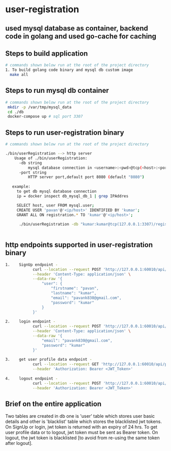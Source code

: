 # user-registration
## used mysql database as container, backend code in golang and used go-cache for caching

## Steps to build application
```bash
# commands shown below run at the root of the project directory
1. To build golang code binary and mysql db custom image
  make all
```

## Steps to run mysql db container
```bash
# commands shown below run at the root of the project directory
 mkdir -p /var/tmp/mysql_data
 cd ./db
 docker-compose up # sql port 3307
```

## Steps to run user-registration binary
```bash
# commands shown below run at the root of the project directory

./bin/userRegistration --> http server
    Usage of ./bin/userRegistration:
      -db string
          mysql database connection in <username>:<pwd>@tcp(<host>:<port>)/<db> [compulsory option]
      -port string
          HTTP server port,default port 8080 (default "8080")
   
   example:
     to get db mysql database connection
     ip = docker inspect db_mysql_db_1 | grep IPAddres 

     SELECT host, user FROM mysql.user;
     CREATE USER 'pavan'@'<ip/host>' IDENTIFIED BY 'kumar';
     GRANT ALL ON registration.* TO 'kumar'@'<ip/host>';
  
      ./bin/userRegistration -db "kumar:kumar@tcp(127.0.0.1:3307)/registration" -port "60010"
  
```
## http endpoints supported in user-registration binary
```bash
1.    SignUp endpoint -
            curl --location --request POST 'http://127.0.0.1:60010/api/signup' \
            --header 'Content-Type: application/json' \
            --data-raw '{
                "user": {
                    "firstname": "pavan",
                    "lastname": "kumar",
                    "email": "pavank830@gmail.com",
                    "password": "kumar"
                }
            }'
  
2.    login endpoint -
            curl --location --request POST 'http://127.0.0.1:60010/api/login' \
            --header 'Content-Type: application/json' \
            --data-raw '{
                "email": "pavank830@gmail.com",
                "password": "kumar"
            }'
  
3.    get user profile data endpoint -
            curl --location --request GET 'http://127.0.0.1:60010/api/profile' \
            --header 'Authorization: Bearer <JWT_Token>'
            
4.    logout endpoint -
            curl --location --request POST 'http://127.0.0.1:60010/api/logout' \
            --header 'Authorization: Bearer <JWT_Token>'            
```



## Brief on the entire application
 Two tables are created in db one is 'user' table which stores user basic details and other is 'blacklist' table which stores the blacklisted jwt tokens.
 On SignUp or login, jwt token is returned with an expiry of 24 hrs.
 To get user profile data or to logout, jwt token must be sent as Bearer token.
 On logout, the jwt token is blacklisted [to avoid from re-using the same token after logout].
